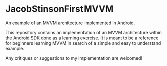 # JacobStinsonFirstMVVM
An example of an MVVM architecture implemented in Android.

This repository contains an implementation of an MVVM architecture within the Android SDK done as a learning exercise. It is meant to be a reference for beginners learning MVVM in search of a simple and easy to understand example.

Any critiques or suggestions to my implementation are welcomed!
